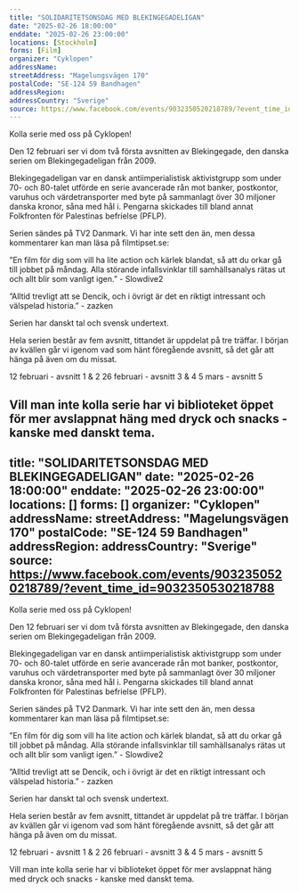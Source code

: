 ```yaml
---
title: "SOLIDARITETSONSDAG MED BLEKINGEGADELIGAN"
date: "2025-02-26 18:00:00"
enddate: "2025-02-26 23:00:00"
locations: [Stockholm]
forms: [Film]
organizer: "Cyklopen"
addressName: 
streetAddress: "Magelungsvägen 170"
postalCode: "SE-124 59 Bandhagen"
addressRegion:
addressCountry: "Sverige"
source: https://www.facebook.com/events/9032350520218789/?event_time_id=9032350536885454
---
```

Kolla serie med oss på Cyklopen!

Den 12 februari ser vi dom två första avsnitten av Blekingegade, den danska serien om Blekingegadeligan från 2009.

Blekingegadeligan var en dansk antiimperialistisk aktivistgrupp som under 70- och 80-talet utförde en serie avancerade rån mot banker, postkontor, varuhus och värdetransporter med byte på sammanlagt över 30 miljoner danska kronor, såna med hål i. Pengarna skickades till bland annat Folkfronten för Palestinas befrielse (PFLP).

Serien sändes på TV2 Danmark. Vi har inte sett den än, men dessa kommentarer kan man läsa på filmtipset.se:

”En film för dig som vill ha lite action och kärlek blandat, så att du orkar gå till jobbet på måndag. Alla störande infallsvinklar till samhällsanalys rätas ut och allt blir som vanligt igen.” - Slowdive2

”Alltid trevligt att se Dencik, och i övrigt är det en riktigt intressant och välspelad historia.” - zazken

Serien har danskt tal och svensk undertext. 

Hela serien består av fem avsnitt, tittandet är uppdelat på tre träffar. I början av kvällen går vi igenom vad som hänt föregående avsnitt, så det går att hänga på även om du missat.

12 februari - avsnitt 1 & 2
26 februari - avsnitt 3 & 4
5 mars - avsnitt 5

Vill man inte kolla serie har vi biblioteket öppet för mer avslappnat häng med dryck och snacks - kanske med danskt tema.
---
title: "SOLIDARITETSONSDAG MED BLEKINGEGADELIGAN"
date: "2025-02-26 18:00:00"
enddate: "2025-02-26 23:00:00"
locations: []
forms: []
organizer: "Cyklopen"
addressName: 
streetAddress: "Magelungsvägen 170"
postalCode: "SE-124 59 Bandhagen"
addressRegion:
addressCountry: "Sverige"
source: https://www.facebook.com/events/9032350520218789/?event_time_id=9032350530218788
---
Kolla serie med oss på Cyklopen!

Den 12 februari ser vi dom två första avsnitten av Blekingegade, den danska serien om Blekingegadeligan från 2009.

Blekingegadeligan var en dansk antiimperialistisk aktivistgrupp som under 70- och 80-talet utförde en serie avancerade rån mot banker, postkontor, varuhus och värdetransporter med byte på sammanlagt över 30 miljoner danska kronor, såna med hål i. Pengarna skickades till bland annat Folkfronten för Palestinas befrielse (PFLP).

Serien sändes på TV2 Danmark. Vi har inte sett den än, men dessa kommentarer kan man läsa på filmtipset.se:

”En film för dig som vill ha lite action och kärlek blandat, så att du orkar gå till jobbet på måndag. Alla störande infallsvinklar till samhällsanalys rätas ut och allt blir som vanligt igen.” - Slowdive2

”Alltid trevligt att se Dencik, och i övrigt är det en riktigt intressant och välspelad historia.” - zazken

Serien har danskt tal och svensk undertext. 

Hela serien består av fem avsnitt, tittandet är uppdelat på tre träffar. I början av kvällen går vi igenom vad som hänt föregående avsnitt, så det går att hänga på även om du missat.

12 februari - avsnitt 1 & 2
26 februari - avsnitt 3 & 4
5 mars - avsnitt 5

Vill man inte kolla serie har vi biblioteket öppet för mer avslappnat häng med dryck och snacks - kanske med danskt tema.
